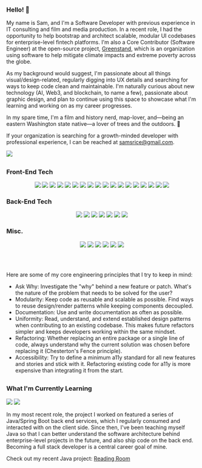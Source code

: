 ### Hello! 🎥

My name is Sam, and I'm a Software Developer with previous experience in IT consulting and film and media production. In a recent role, I had the opportunity to help bootstrap and architect scalable, modular UI codebases for enterprise-level fintech platforms. I'm also a Core Contributor (Software Engineer) at the open-source project, [Greenstand](https://github.com/Greenstand), which is an organization using software to help mitigate climate impacts and extreme poverty across the globe.

As my background would suggest, I'm passionate about all things visual/design-related, regularly digging into UX details and searching for ways to keep code clean and maintainable. I'm naturally curious about new technology (AI, Web3, and blockchain, to name a few), passionate about graphic design, and plan to continue using this space to showcase what I'm learning and working on as my career progresses.

In my spare time, I'm a film and history nerd, map-lover, and—being an eastern Washington state native—a lover of trees and the outdoors. 🌲

If your organization is searching for a growth-minded developer with professional experience, I can be reached at samsrice@gmail.com.

[<img src="https://img.shields.io/badge/LinkedIn-0077B5?style=for-the-badge&logo=linkedin&logoColor=white" />](https://www.linkedin.com/in/-sam-rice/)

##

### Front-End Tech

<p align="center">
  <img src="https://img.shields.io/badge/TypeScript-007ACC?style=for-the-badge&logo=typescript&logoColor=white" />
  <img src="https://img.shields.io/badge/JavaScript-F7DF1E?style=for-the-badge&logo=javascript&logoColor=black" />
  <img src="https://img.shields.io/badge/React-20232A?style=for-the-badge&logo=react&logoColor=61DAFB" />
  <img src="https://img.shields.io/badge/Next.js-000000?style=for-the-badge&logo=next.js&logoColor=white" />
  <img src="https://img.shields.io/badge/Redux-593D88?style=for-the-badge&logo=redux&logoColor=white" />
  <img src="https://img.shields.io/badge/Tailwind_CSS-38B2AC?style=for-the-badge&logo=tailwind-css&logoColor=white" />
  <img src="https://img.shields.io/badge/Material--UI-0081CB?style=for-the-badge&logo=material-ui&logoColor=white" />
  <img src="https://img.shields.io/badge/Sass-CC6699?style=for-the-badge&logo=sass&logoColor=white" />
  <img src="https://img.shields.io/badge/CSS3-1572B6?style=for-the-badge&logo=css3&logoColor=white" />
  <img src="https://img.shields.io/badge/HTML5-E34F26?style=for-the-badge&logo=html5&logoColor=white" />
  <img src="https://img.shields.io/badge/-Apollo_GraphQL-311C87?style=for-the-badge&logo=apollo-graphql" />
  <img src="https://img.shields.io/badge/Cypress.io-6e3596?style=for-the-badge&logo=cypress" />
  <img src="https://img.shields.io/badge/mocha.js-323330?style=for-the-badge&logo=mocha&logoColor=Brown" />
  <img src="https://img.shields.io/badge/chai.js-323330?style=for-the-badge&logo=chai&logoColor=red" />
  <img src="https://img.shields.io/badge/React_Router-20232A?style=for-the-badge&logo=react-router&logoColor=white" />
  <img src="https://img.shields.io/badge/Webpack-075cdb?style=for-the-badge&logo=webpack" />
  <img src="https://img.shields.io/badge/npm-323330?style=for-the-badge&logo=npm" />
  <img src="https://img.shields.io/badge/Figma-CA4245?style=for-the-badge&logo=figma&logoColor=white" />
</p>

### Back-End Tech

<p align="center">
  <img src="https://img.shields.io/badge/Java-ED8B00?style=for-the-badge&logo=openjdk&logoColor=white" />
  <img src="https://img.shields.io/badge/Spring_Boot-6DB33F?style=for-the-badge&logo=spring&logoColor=white" />
  <img src="https://img.shields.io/badge/PostgreSQL-316192?style=for-the-badge&logo=postgresql&logoColor=white" />
  <img src="https://img.shields.io/badge/JUnit-ED8B00?style=for-the-badge&logoColor=white" />
  <img src="https://img.shields.io/badge/Node.js-43853D?style=for-the-badge&logo=node.js&logoColor=white" />
  <img src="https://img.shields.io/badge/Express.js-404D59?style=for-the-badge&logo=express" />
  <img src="https://img.shields.io/badge/Knex.js-E34F26?style=for-the-badge" />
</p>

### Misc.

<p align="center">
  
  <img src="https://img.shields.io/badge/Bitbucket-0747a6?style=for-the-badge&logo=bitbucket&logoColor=white" />
  <img src="https://img.shields.io/badge/GitHub-100000?style=for-the-badge&logo=github&logoColor=white" />
  <img src="https://img.shields.io/badge/Git-8b0000?style=for-the-badge&logo=git" />
  <img src="https://img.shields.io/badge/eslint-3A33D1?style=for-the-badge&logo=eslint&logoColor=white" />
  <img src="https://img.shields.io/badge/prettier-1A2C34?style=for-the-badge&logo=prettier&logoColor=F7BA3E" />
  <img src="https://img.shields.io/badge/SonarLint-CB2029?style=for-the-badge&logo=sonarlint&logoColor=white" />
</p>

##

<br />

Here are some of my core engineering principles that I try to keep in mind:
- Ask Why: Investigate the "why" behind a new feature or patch. What's the nature of the problem that needs to be solved for the user?
- Modularity: Keep code as reusable and scalable as possible. Find ways to reuse design/render patterns while keeping components decoupled.
- Documentation: Use and write documentation as often as possible.
- Uniformity: Read, understand, and extend established design patterns when contributing to an existing codebase. This makes future refactors simpler and keeps developers working within the same mindset. 
- Refactoring: Whether replacing an entire package or a single line of code, always understand why the current solution was chosen before replacing it (Chesterton's Fence principle).
- Accessibility: Try to define a minimum a11y standard for all new features and stories and stick with it. Refactoring existing code for a11y is more expensive than integrating it from the start. 

##

### What I'm Currently Learning
<p align="left">
  <img src="https://img.shields.io/badge/Java-ED8B00?style=for-the-badge&logo=openjdk&logoColor=white" />
  <img src="https://img.shields.io/badge/Spring_Boot-6DB33F?style=for-the-badge&logo=spring&logoColor=white" />
</p>

In my most recent role, the project I worked on featured a series of Java/Spring Boot back end services, which I regularly consumed and interacted with on the client side. Since then, I've been teaching myself Java so that I can better understand the software architecture behind enterprise-level projects in the future, and also ship code on the back end. Becoming a full stack developer is a central career goal of mine.

Check out my recent Java project: [Reading Room](https://github.com/sam-rice/reading-room-api)
